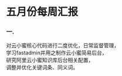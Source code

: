 五月份每周汇报   
===============   
### 一.   
对云小蜜核心代码进行二度优化，日常监督管理，         
学习fastadmin并用之制作云小蜜简易后台，    
研究阿里云小蜜知识库后台相关配置，   
调整并优化关键词条、同义词。
